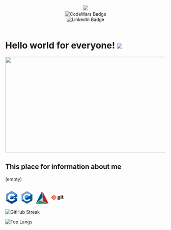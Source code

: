 <div id="header" align="center">
  <img src="https://media.giphy.com/media/M9gbBd9nbDrOTu1Mqx/giphy.gif" width="100"/>
</div>
<div id="badges" align="center">
  <img src="https://www.codewars.com/users/Cap%20Smollett/badges/small" alt="CodeWars Badge"/>
</div>
<div align="center">
  <img src="https://img.shields.io/badge/LinkedIn-LinkedIn-blue?logo=linkedin&logoColor=white" alt="LinkedIn Badge"/>
</div>
<div align="center">
  <img src="https://komarev.com/ghpvc/?username=CapSmoIIett&style=flat-square&color=blue" alt=""/>
</div>
<h1>
  Hello world for everyone!
  <img src="https://media.giphy.com/media/hvRJCLFzcasrR4ia7z/giphy.gif" width="30px"/>
</h1>
<div align="center">
  <img src="https://media.giphy.com/media/dWesBcTLavkZuG35MI/giphy.gif" width="600" height="300"/>
</div>
<h2>
  This place for information about me
 
</h2>
 (empty)
<h2>
  
</h2>

<div>
  <img src="https://github.com/devicons/devicon/blob/master/icons/cplusplus/cplusplus-original.svg" title="Cplusplus" alt="Cplusplus" width="40" height="40"/>&nbsp;
  <img src="https://github.com/devicons/devicon/blob/master/icons/c/c-original.svg" title="C" alt="C" width="40" height="40"/>&nbsp;
  <img src="https://github.com/devicons/devicon/blob/master/icons/cmake/cmake-original.svg" title="CMake" alt="CMake" width="40" height="40"/>&nbsp;
  <img src="https://github.com/devicons/devicon/blob/master/icons/git/git-original-wordmark.svg" title="Git" **alt="Git" width="40" height="40"/>
</div>

  ![GitHub Streak](http://github-readme-streak-stats.herokuapp.com?user=CapSmoIIett&theme=dark&background=000000)

  ![Top Langs](https://github-readme-stats.vercel.app/api/top-langs/?username=CapSmoIIett&layout=compact&theme=vision-friendly-dark)
